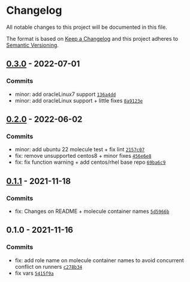 # Changelog

All notable changes to this project will be documented in this file.

The format is based on [Keep a Changelog](https://keepachangelog.com/en/1.0.0/)
and this project adheres to [Semantic Versioning](https://semver.org/spec/v2.0.0.html).

## [0.3.0](https://github.com/lotusnoir/ansible-system_packages/compare/0.2.0...0.3.0) - 2022-07-01

### Commits

- minor: add oracleLinux7 support [`136a4dd`](https://github.com/lotusnoir/ansible-system_packages/commit/136a4dd7c040775910adb18a43b02bb52046434a)
- minor: add oracleLinux support + little fixes [`8a9123e`](https://github.com/lotusnoir/ansible-system_packages/commit/8a9123e447ddf86e92c1ad264a12592a709377d0)

## [0.2.0](https://github.com/lotusnoir/ansible-system_packages/compare/0.1.1...0.2.0) - 2022-06-02

### Commits

- minor: add ubuntu 22 molecule test + fix lint [`2157c07`](https://github.com/lotusnoir/ansible-system_packages/commit/2157c072e4789045d9fd907cbdae232e5017437d)
- fix: remove unsupported centos8 + minor fixes [`456e6e8`](https://github.com/lotusnoir/ansible-system_packages/commit/456e6e885c625f86f042adb48f4db6bf6f0e22fa)
- fix: fix function warning + add centos/rhel base repo [`69ba6c9`](https://github.com/lotusnoir/ansible-system_packages/commit/69ba6c948f125a77eb87cdd467d5fbd223f4d5d7)

## [0.1.1](https://github.com/lotusnoir/ansible-system_packages/compare/0.1.0...0.1.1) - 2021-11-18

### Commits

- fix: Changes on README + molecule container names [`5d5966b`](https://github.com/lotusnoir/ansible-system_packages/commit/5d5966b08181410dfa0bcbb9112cee598fd5caa5)

## 0.1.0 - 2021-11-16

### Commits

- fix: add role name on molecule container names to avoid concurrent conflict on runners [`c278b34`](https://github.com/lotusnoir/ansible-system_packages/commit/c278b342016c46c4a2435de8b8d40c792cc5bc93)
- fix vars [`5415f9a`](https://github.com/lotusnoir/ansible-system_packages/commit/5415f9a9ac41b749a12890d0cb91bb61301a9716)
